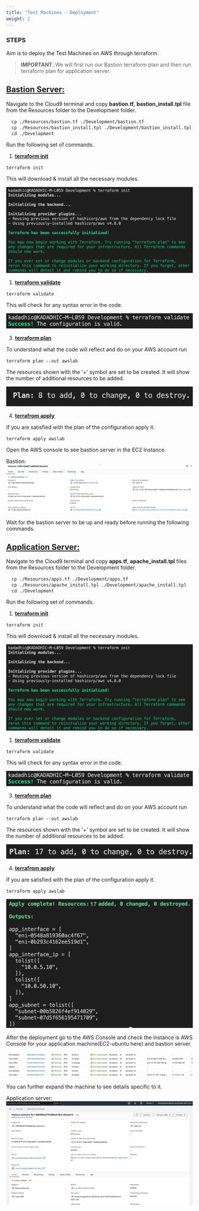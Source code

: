 ```yaml
---
title: "Test Machines - Deployment"
weight: 2
---
```


### STEPS
Aim is to deploy the Test Machines on AWS through terraform. 


>**IMPORTANT**: We will first run our Bastion terraform plan and then run terraform plan for application server.  



## <ins>**Bastion Server**:</ins>
Navigate to the Cloud9 terminal and copy **bastion.tf**, **bastion_install.tpl** file from the Resources folder to the Development folder.

```console
  cp ./Resources/bastion.tf ./Development/bastion.tf
  cp ./Resources/bastion_install.tpl ./Development/bastion_install.tpl
  cd ./Development
``` 

Run the following set of commands.

1. **<ins>terraform init</ins>**

```console
terraform init
``` 
This will download & install all the necessary modules. 

![init_fw](/static/images/deploy_test_machines/INIT_BASTION.png)

1. **<ins>terraform validate**</ins>

```console
terraform validate
```
This will check for any syntax error in the code.

![validate_lb](/static/images/deploy_test_machines/VALIDATE_BASTION.png)

3. **<ins>terraform plan**</ins>

To understand what the code will reflect and do on your AWS account run 

```console
terraform plan --out awslab
```
The resources shown with the '+' symbol are set to be created. It will show the number of additional resources to be added.

![plan_lb](/static/images/deploy_test_machines/PLAN_BASTION.png)

4. **<ins>terrafrom apply**</ins>

If you are satisfied with the plan of the configuration apply it. 

```console
terraform apply awslab
```

Open the AWS console to see bastion server in the EC2 Instance.

Bastion:
![bastion](/static//images/deploy_test_machines/bastion_instance.png)  

Wait for the bastion server to be up and ready before running the following commands.

## <ins>**Application Server**:</ins>
Navigate to the Cloud9 terminal and copy **apps.tf**, **apache_install.tpl** files from the Resources folder to the Development folder.

```console
  cp ./Resources/apps.tf ./Development/apps.tf
  cp ./Resources/apache_install.tpl ./Development/apache_install.tpl
  cd ./Development
``` 

Run the following set of commands.

1. **<ins>terraform init</ins>**

```console
terraform init
``` 
This will download & install all the necessary modules.

![init_fw](/static/images/deploy_test_machines/INIT_BASTION.png)

1. **<ins>terraform validate**</ins>

```console
terraform validate
```
This will check for any syntax error in the code.

![validate_lb](/static/images/deploy_test_machines/VALIDATE_BASTION.png)

3. **<ins>terraform plan**</ins>

To understand what the code will reflect and do on your AWS account run 

```console
terraform plan --out awslab
```
The resources shown with the '+' symbol are set to be created. It will show the number of additional resources to be added.

![plan_lb](/static/images/deploy_test_machines/PLAN_APPS.png)

4. **<ins>terrafrom apply**</ins>

If you are satisfied with the plan of the configuration apply it. 

```console
terraform apply awslab
```

![apply_lb](/static/images/deploy_test_machines/APPLY_APPS.png)


After the deployment go to the AWS Console and check the instance is AWS Console for your application machine(EC2-ubuntu here) and bastion server.

![application_server](/static//images/deploy_test_machines/instances.jpeg)

You can further expand the machine to see details specific to it.

Application server:
![web](/static//images/deploy_test_machines/ec2_detail.jpeg)   
  

